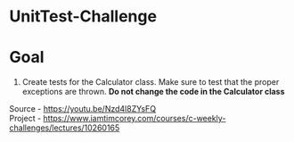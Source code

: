 # UnitTest-Challenge

# Goal
1) Create tests for the Calculator class. Make sure to test that the proper exceptions are thrown. <b>Do not change the code in the Calculator class</b>

Source - https://youtu.be/Nzd4l8ZYsFQ <br/>
Project - https://www.iamtimcorey.com/courses/c-weekly-challenges/lectures/10260165
